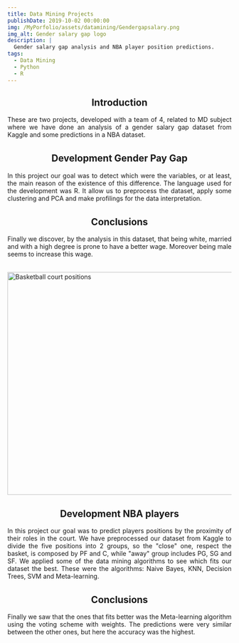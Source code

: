 ```yaml
---
title: Data Mining Projects
publishDate: 2019-10-02 00:00:00
img: /MyPorfolio/assets/datamining/Gendergapsalary.png
img_alt: Gender salary gap logo
description: |
  Gender salary gap analysis and NBA player position predictions.
tags:
  - Data Mining
  - Python
  - R
---
```


<h2 class="center"> Introduction </h2>
<p>These are two projects, developed with a team of 4, related to MD subject where we have done an analysis of a gender salary gap dataset from Kaggle and some predictions in a NBA dataset.</p>

<h2 class="center"> Development Gender Pay Gap </h2>
<p>In this project our goal was to detect which were the variables, or at least, the main reason of the existence of this difference. The language used for the development was R. It allow us to preprocess the dataset, apply some clustering and PCA and make profilings for the data interpretation.</p>

<h2 class="center"> Conclusions </h2>
<p>Finally we discover, by the analysis in this dataset, that being white, married and with a high degree is prone to have a better wage. Moreover being male seems to increase this wage.</p>


<img class="images" height="500" width="650"  alt="Basketball court positions" src="/MyPorfolio/assets/datamining/basketpos.png"/>

<h2 class="center"> Development NBA players</h2>
<p>In this project our goal was to predict players positions by the proximity of their roles in the court. We have preprocessed our dataset from Kaggle to divide the five positions into 2 groups, so the "close" one, respect the basket, is composed by PF and C, while "away" group includes PG, SG and SF. We applied some of the data mining algorithms to see which fits our dataset the best. These were the algorithms: Naive Bayes, KNN, Decision Trees, SVM and Meta-learning. </p>

<h2 class="center"> Conclusions </h2>
<p>Finally we saw that the ones that fits better was the Meta-learning algorithm using the voting scheme with weights. The predictions were very similar between the other ones, but here the accuracy was the highest.</p>


<style> 
  p {
    text-align: justify;
    margin-bottom: 2rem;
  }

  .center {
    text-align: center;
  }
</style>